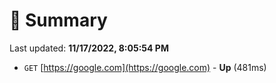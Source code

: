 # 📖 Summary
Last updated: **11/17/2022, 8:05:54 PM**

- `GET` [https://google.com](https://google.com) - **Up** (481ms)
